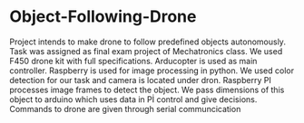 # Object-Following-Drone
Project intends to make drone to follow predefined objects autonomously. Task was assigned as final exam project of Mechatronics class.
We used F450 drone kit with full specifications. Arducopter is used as main controller. Raspberry is used for image processing in python. We used color detection for our task and camera is located under dron. Raspberry PI processes image frames to detect the object. We pass dimensions of this object to arduino which uses data in Pİ control and give decisions. Commands to drone are given through serial communcication
